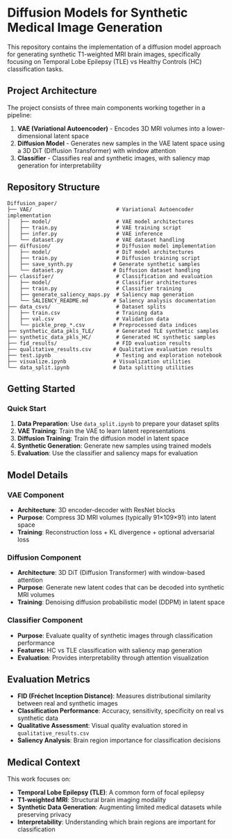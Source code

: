 # Diffusion Models for Synthetic Medical Image Generation

This repository contains the implementation of a diffusion model approach for generating synthetic T1-weighted MRI brain images, specifically focusing on Temporal Lobe Epilepsy (TLE) vs Healthy Controls (HC) classification tasks.

## Project Architecture

The project consists of three main components working together in a pipeline:

1. **VAE (Variational Autoencoder)** - Encodes 3D MRI volumes into a lower-dimensional latent space
2. **Diffusion Model** - Generates new samples in the VAE latent space using a 3D DiT (Diffusion Transformer) with window attention
3. **Classifier** - Classifies real and synthetic images, with saliency map generation for interpretability

## Repository Structure

```
Diffusion_paper/
├── VAE/                           # Variational Autoencoder implementation
│   ├── model/                     # VAE model architectures
│   ├── train.py                   # VAE training script
│   ├── infer.py                   # VAE inference
│   └── dataset.py                 # VAE dataset handling
├── diffusion/                     # Diffusion model implementation
│   ├── model/                     # DiT model architectures
│   ├── train.py                   # Diffusion training script
│   ├── save_synth.py             # Generate synthetic samples
│   └── dataset.py                # Diffusion dataset handling
├── classifier/                    # Classification and evaluation
│   ├── model/                     # Classifier architectures
│   ├── train.py                   # Classifier training
│   ├── generate_saliency_maps.py  # Saliency map generation
│   └── SALIENCY_README.md        # Saliency analysis documentation
├── data_csvs/                     # Dataset splits
│   ├── train.csv                  # Training data
│   ├── val.csv                    # Validation data
│   └── pickle_prep_*.csv         # Preprocessed data indices
├── synthetic_data_pkls_TLE/       # Generated TLE synthetic samples
├── synthetic_data_pkls_HC/        # Generated HC synthetic samples
├── fid_results/                   # FID evaluation results
├── qualitative_results.csv       # Qualitative evaluation results
├── test.ipynb                     # Testing and exploration notebook
├── visualize.ipynb               # Visualization utilities
└── data_split.ipynb              # Data splitting utilities
```

## Getting Started

### Quick Start

1. **Data Preparation**: Use `data_split.ipynb` to prepare your dataset splits
2. **VAE Training**: Train the VAE to learn latent representations
3. **Diffusion Training**: Train the diffusion model in latent space
4. **Synthetic Generation**: Generate new samples using trained models
5. **Evaluation**: Use the classifier and saliency maps for evaluation

## Model Details

### VAE Component
- **Architecture**: 3D encoder-decoder with ResNet blocks
- **Purpose**: Compress 3D MRI volumes (typically 91×109×91) into latent space
- **Training**: Reconstruction loss + KL divergence + optional adversarial loss

### Diffusion Component  
- **Architecture**: 3D DiT (Diffusion Transformer) with window-based attention
- **Purpose**: Generate new latent codes that can be decoded into synthetic MRI volumes
- **Training**: Denoising diffusion probabilistic model (DDPM) in latent space

### Classifier Component
- **Purpose**: Evaluate quality of synthetic images through classification performance
- **Features**: HC vs TLE classification with saliency map generation
- **Evaluation**: Provides interpretability through attention visualization

## Evaluation Metrics

- **FID (Fréchet Inception Distance)**: Measures distributional similarity between real and synthetic images
- **Classification Performance**: Accuracy, sensitivity, specificity on real vs synthetic data
- **Qualitative Assessment**: Visual quality evaluation stored in `qualitative_results.csv`
- **Saliency Analysis**: Brain region importance for classification decisions

## Medical Context

This work focuses on:
- **Temporal Lobe Epilepsy (TLE)**: A common form of focal epilepsy
- **T1-weighted MRI**: Structural brain imaging modality
- **Synthetic Data Generation**: Augmenting limited medical datasets while preserving privacy
- **Interpretability**: Understanding which brain regions are important for classification
